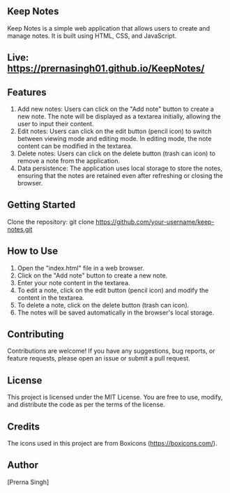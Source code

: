 ## Keep Notes

Keep Notes is a simple web application that allows users to create and manage notes. It is built using HTML, CSS, and JavaScript.

## Live: https://prernasingh01.github.io/KeepNotes/

## Features

1. Add new notes: Users can click on the "Add note" button to create a new note. The note will be displayed as a textarea initially, allowing the user to input their content.
2. Edit notes: Users can click on the edit button (pencil icon) to switch between viewing mode and editing mode. In editing mode, the note content can be modified in the textarea.
3. Delete notes: Users can click on the delete button (trash can icon) to remove a note from the application.
4. Data persistence: The application uses local storage to store the notes, ensuring that the notes are retained even after refreshing or closing the browser.


## Getting Started

Clone the repository:
git clone https://github.com/your-username/keep-notes.git

## How to Use

1. Open the "index.html" file in a web browser.
2. Click on the "Add note" button to create a new note.
3. Enter your note content in the textarea.
4. To edit a note, click on the edit button (pencil icon) and modify the content in the textarea.
5. To delete a note, click on the delete button (trash can icon).
6. The notes will be saved automatically in the browser's local storage.

 ## Contributing
Contributions are welcome! If you have any suggestions, bug reports, or feature requests, please open an issue or submit a pull request.
   
 ## License
 
This project is licensed under the MIT License. You are free to use, modify, and distribute the code as per the terms of the license.

## Credits

The icons used in this project are from Boxicons (https://boxicons.com/).

## Author
[Prerna Singh]
